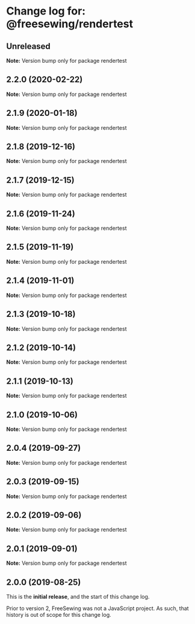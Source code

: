 # Change log for: @freesewing/rendertest


## Unreleased

**Note:** Version bump only for package rendertest


## 2.2.0 (2020-02-22)

**Note:** Version bump only for package rendertest


## 2.1.9 (2020-01-18)

**Note:** Version bump only for package rendertest


## 2.1.8 (2019-12-16)

**Note:** Version bump only for package rendertest


## 2.1.7 (2019-12-15)

**Note:** Version bump only for package rendertest


## 2.1.6 (2019-11-24)

**Note:** Version bump only for package rendertest


## 2.1.5 (2019-11-19)

**Note:** Version bump only for package rendertest


## 2.1.4 (2019-11-01)

**Note:** Version bump only for package rendertest


## 2.1.3 (2019-10-18)

**Note:** Version bump only for package rendertest


## 2.1.2 (2019-10-14)

**Note:** Version bump only for package rendertest


## 2.1.1 (2019-10-13)

**Note:** Version bump only for package rendertest


## 2.1.0 (2019-10-06)

**Note:** Version bump only for package rendertest


## 2.0.4 (2019-09-27)

**Note:** Version bump only for package rendertest


## 2.0.3 (2019-09-15)

**Note:** Version bump only for package rendertest


## 2.0.2 (2019-09-06)

**Note:** Version bump only for package rendertest


## 2.0.1 (2019-09-01)

**Note:** Version bump only for package rendertest




## 2.0.0 (2019-08-25)

This is the **initial release**, and the start of this change log.

Prior to version 2, FreeSewing was not a JavaScript project.
As such, that history is out of scope for this change log.
